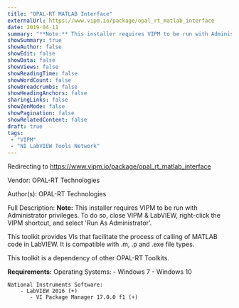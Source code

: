 ```yaml
---
title: "OPAL-RT MATLAB Interface"
externalUrl: https://www.vipm.io/package/opal_rt_matlab_interface
date: 2019-04-11
summary: "**Note:** This installer requires VIPM to be run with Administrator privileges."
showSummary: true
showAuthor: false
showEdit: false
showData: false
showViews: false
showReadingTime: false
showWordCount: false
showBreadcrumbs: false
showHeadingAnchors: false
sharingLinks: false
showZenMode: false
showPagination: false
showRelatedContent: false
draft: true
tags:
 - "VIPM"
 - "NI LabVIEW Tools Network"
---
```


Redirecting to https://www.vipm.io/package/opal_rt_matlab_interface

Vendor: OPAL-RT Technologies

Author(s): OPAL-RT Technologies
 
Full Description:
**Note:** This installer requires VIPM to be run with Administrator privileges.  To do so, close VIPM & LabVIEW, right-click the VIPM shortcut, and select 'Run As Administrator'.

This toolkit provides VIs that facilitate the process of calling of MATLAB code in LabVIEW. It is compatible with .m, .p and .exe file types.

This toolkit is a dependency of other OPAL-RT Toolkits.

**Requirements:**
    Operating Systems:
       - Windows 7
		    	- Windows 10	
	
    National Instruments Software:
        - LabVIEW 2016 (+)
	       - VI Package Manager 17.0.0 f1 (+)
